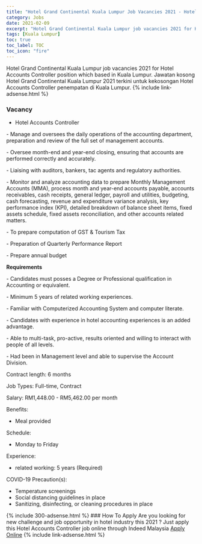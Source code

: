 ```yaml
---
title: "Hotel Grand Continental Kuala Lumpur Job Vacancies 2021 - Hotel Accounts Controller" 
category: Jobs 
date: 2021-02-09 
excerpt: "Hotel Grand Continental Kuala Lumpur job vacancies 2021 for Hotel Accounts Controller position which based in Kuala Lumpur. Jawatan kosong Hotel Grand Continental Kuala Lumpur 2021 terkini untuk kekosongan Hotel Accounts Controller penempatan di Kuala Lumpur" 
tags: [Kuala Lumpur] 
toc: true 
toc_label: TOC 
toc_icon: "fire" 
--- 
```


Hotel Grand Continental Kuala Lumpur job vacancies 2021 for Hotel Accounts Controller position which based in Kuala Lumpur. Jawatan kosong Hotel Grand Continental Kuala Lumpur 2021 terkini untuk kekosongan Hotel Accounts Controller penempatan di Kuala Lumpur. 
{% include link-adsense.html %} 
### Vacancy 
- Hotel Accounts Controller 
<div><p>- Manage and oversees the daily operations of the accounting department, preparation and review of the full set of management accounts.</p><p>- Oversee month-end and year-end closing, ensuring that accounts are performed correctly and accurately.</p><p>- Liaising with auditors, bankers, tac agents and regulatory authorities.</p><p>- Monitor and analyze accounting data to prepare Monthly Management Accounts (MMA), process month and year-end accounts payable, accounts receivables, cash receipts, general ledger, payroll and utilities, budgeting, cash forecasting, revenue and expenditure variance analysis, key performance index (KPI), detailed breakdown of balance sheet items, fixed assets schedule, fixed assets reconciliation, and other accounts related matters.</p><p>- To prepare computation of GST &amp; Tourism Tax</p><p>- Preparation of Quarterly Performance Report</p><p>- Prepare annual budget</p><p><b>Requirements</b></p><p>- Candidates must posses a Degree or Professional qualification in Accounting or equivalent.</p><p>- Minimum 5 years of related working experiences.</p><p>- Familiar with Computerized Accounting System and computer literate.</p><p>- Candidates with experience in hotel accounting experiences is an added advantage.</p><p>- Able to multi-task, pro-active, results oriented and willing to interact with people of all levels.</p><p>- Had been in Management level and able to supervise the Account Division.</p><p>Contract length: 6 months</p><p>Job Types: Full-time, Contract</p><p>Salary: RM1,448.00 - RM5,462.00 per month</p><p>Benefits:</p><ul><li>Meal provided</li></ul><p>Schedule:</p><ul><li>Monday to Friday</li></ul><p>Experience:</p><ul><li>related working: 5 years (Required)</li></ul><p>COVID-19 Precaution(s):</p><ul><li>Temperature screenings</li><li>Social distancing guidelines in place</li><li>Sanitizing, disinfecting, or cleaning procedures in place</li></ul></div> 
{% include 300-adsense.html %} 
### How To Apply 
Are you looking for new challenge and job opportunity in hotel industry this 2021 ?
Just apply this Hotel Accounts Controller job online through Indeed Malaysia 
<a href="https://malaysia.indeed.com/viewjob?jk=de23adccc2864afa" class="btn btn--info" target="_blank" rel="nofollow noopenner">Apply Online</a> 
{% include link-adsense.html %} 